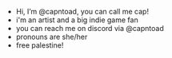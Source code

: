 -  Hi, I’m @capntoad, you can call me cap!
- i'm an artist and a big indie game fan
- you can reach me on discord via @capntoad
- pronouns are she/her
- free palestine!
